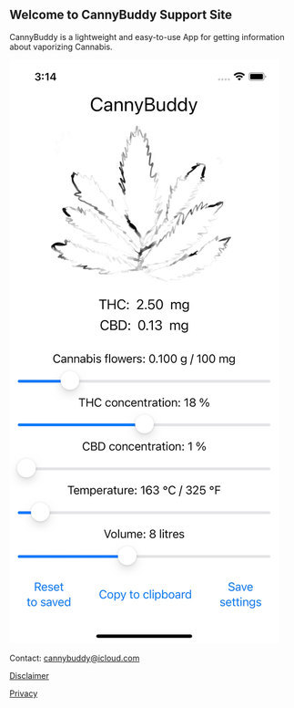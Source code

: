 ## Welcome to CannyBuddy Support Site

CannyBuddy is a lightweight and easy-to-use App for getting information about vaporizing Cannabis.


<img src="Images/IMG_0477.jpg" alt="hi" class="inline"/>

Contact: cannybuddy@icloud.com

[Disclaimer](https://martinssoftwareloesungen.github.io/Disclaimer.html)

[Privacy](https://martinssoftwareloesungen.github.io/Privacy.html)


